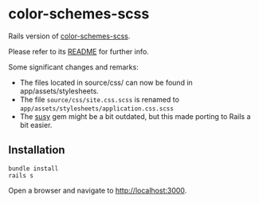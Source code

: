 # color-schemes-scss

Rails version of [color-schemes-scss](https://github.com/bazzel/color-schemes-scss).

Please refer to its [README](https://github.com/bazzel/color-schemes-scss/blob/master/README.md) for further info.

Some significant changes and remarks:

* The files located in source/css/ can now be found in app/assets/stylesheets.
* The file `source/css/site.css.scss` is renamed to `app/assets/stylesheets/application.css.scss`
* The [susy](http://rubygems.org/gems/susy/versions/1.0.9) gem might be a bit outdated, but this made porting to Rails a bit easier.

## Installation

    bundle install
    rails s

Open a browser and navigate to [http://localhost:3000](http://localhost:3000).
